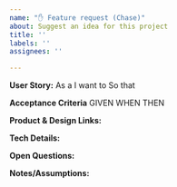 ```yaml
---
name: "✋ Feature request (Chase)"
about: Suggest an idea for this project
title: ''
labels: ''
assignees: ''

---
```


**User Story:**
As a
I want to
So that

**Acceptance Criteria**
GIVEN
WHEN
THEN

**Product & Design Links:**

**Tech Details:**

**Open Questions:**

**Notes/Assumptions:**
